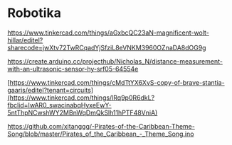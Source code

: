 # Robotika

https://www.tinkercad.com/things/aGxbcQC23aN-magnificent-wolt-hillar/editel?sharecode=jwXtv72TwRCqadYjSfziL8eVNKM3960OZnaDA8dOG9g


https://create.arduino.cc/projecthub/Nicholas_N/distance-measurement-with-an-ultrasonic-sensor-hy-srf05-64554e

[https://www.tinkercad.com/things/cMdTtYX6XvS-copy-of-brave-stantia-gaaris/editel?tenant=circuits](https://www.tinkercad.com/things/lRq9p0R6dkL?fbclid=IwAR0_swacinabqHyxeEwY-5ntThpNCwshWY2MBnWqDmQkSlh11hPTF48VniA)

https://github.com/xitanggg/-Pirates-of-the-Caribbean-Theme-Song/blob/master/Pirates_of_the_Caribbean_-_Theme_Song.ino
